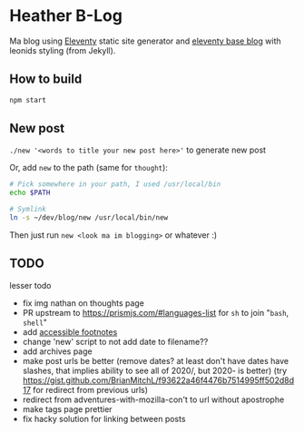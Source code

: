 # Heather B-Log

Ma blog using [Eleventy](https://github.com/11ty/eleventy) static site generator and [eleventy base blog](https://github.com/11ty/eleventy-base-blog) with leonids styling (from Jekyll).

## How to build

```sh
npm start
```

## New post

`./new '<words to title your new post here>'` to generate new post

Or, add `new` to the path (same for `thought`):
```sh
# Pick somewhere in your path, I used /usr/local/bin
echo $PATH

# Symlink
ln -s ~/dev/blog/new /usr/local/bin/new
```
Then just run `new <look ma im blogging>` or whatever :)

## TODO

lesser todo

- fix img nathan on thoughts page
- PR upstream to https://prismjs.com/#languages-list for `sh` to join "`bash`, `shell`"
- add [accessible footnotes](https://hugogiraudel.com/2020/11/24/accessible-footnotes-and-a-bit-of-react/)
- change 'new' script to not add date to filename??
- add archives page
- make post urls be better (remove dates? at least don't have dates have slashes, that implies ability to see all of 2020/, but 2020- is better) (try https://gist.github.com/BrianMitchL/f93622a46f4476b7514995ff502d8d17 for redirect from previous urls)
- redirect from adventures-with-mozilla-con't to url without apostrophe
- make tags page prettier
- fix hacky solution for linking between posts
